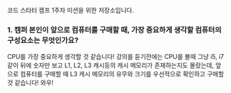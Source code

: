 코드 스타터 캠프 1주차 미션을 위한 저장소입니다.

### 1.  캠퍼 본인이 앞으로 컴퓨터를 구매할 때, 가장 중요하게 생각할 컴퓨터의 구성요소는 무엇인가요?

CPU를 가장 중요하게 생각할 것 같습니다! 강의를 듣기전에는 CPU를 볼때 그냥 i5, i7 같이 뒤에 숫자만 보고 L1, L2, L3 캐시등의 캐시 메모리가 존재하는지도 몰랐는데, 앞으로 컴퓨터를 구매할 때 L3 캐시 메모리의 유무와 크기를 우선적으로 확인하고 구매할 것 같습니다! 와우!
